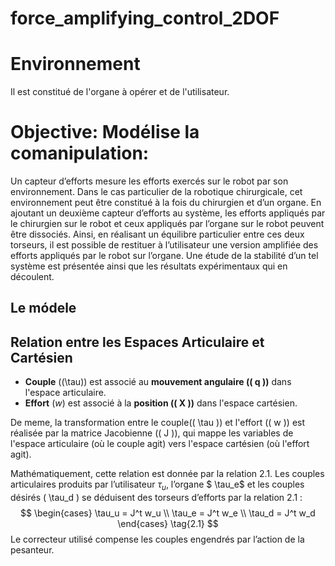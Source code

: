 # force_amplifying_control_2DOF

# Environnement
Il est constitué de l'organe à opérer et de l'utilisateur. 

# Objective: Modélise la comanipulation: 
Un capteur d’efforts mesure les efforts exercés sur le robot par son environnement. Dans le cas 
particulier de la robotique chirurgicale, cet environnement peut être constitué à la fois du chirurgien
 et d’un organe. En ajoutant un deuxième capteur d’efforts au système, les efforts appliqués par le 
chirurgien sur le robot et ceux appliqués par l’organe sur le robot peuvent être dissociés. Ainsi, en
 réalisant un équilibre particulier entre ces deux torseurs, il est possible de restituer à
 l’utilisateur une version amplifiée des efforts appliqués par le robot sur l’organe. Une étude de la 
stabilité d’un tel système est présentée ainsi que les résultats expérimentaux qui en découlent.

## Le módele

## Relation entre les Espaces Articulaire et Cartésien

- **Couple** (\(\tau\)) est associé au **mouvement angulaire (\( q \))** dans l'espace articulaire.
- **Effort** ($w$) est associé à la **position (\( X \))** dans l'espace cartésien.

De meme, la transformation entre le couple(\( \tau \)) et l'effort (\( w \)) est réalisée par la 
matrice Jacobienne (\( J \)), qui mappe les variables de l'espace articulaire (où le couple agit) vers 
l'espace cartésien (où l'effort agit).

Mathématiquement, cette relation est donnée par la relation 2.1. Les couples articulaires produits par
 l’utilisateur $\tau_u$, l’organe $ \tau_e$ et les couples désirés \( \tau_d \) se déduisent
 des torseurs d’efforts par la relation 2.1 :
$$
\begin{cases}
\tau_u = J^t w_u \\
\tau_e = J^t w_e \\
\tau_d = J^t w_d
\end{cases} \tag{2.1}
$$
Le correcteur utilisé compense les couples engendrés par l’action de la pesanteur.

